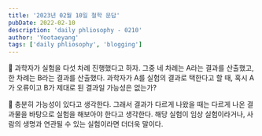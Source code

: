 ```yaml
---
title: '2023년 02월 10일 철학 문답'
pubDate: 2022-02-10
description: 'daily phliosophy - 0210'
author: 'Yootaeyang'
tags: ['daily phliosophy', 'blogging']
---
```


🤔 과학자가 실험을 다섯 차례 진행했다고 하자. 그중 네 차례는 A라는 결과를 산출했고, 한 차례는 B라는 결과를 산출했다. 과학자가 A를 실험의 결과로 택한다고 할 때, 혹시 A가 오류이고 B가 제대로 된 결과일 가능성은 없는가?

📢 충분히 가능성이 있다고 생각한다. 그래서 결과가 다르게 나왔을 때는 다르게 나온 결과물을 바탕으로 실험을 해보아야 한다고 생각한다. 해당 실험이 임상 실험이라거나, 사람의 생명과 연관될 수 있는 실험이라면 더더욱 말이다.
